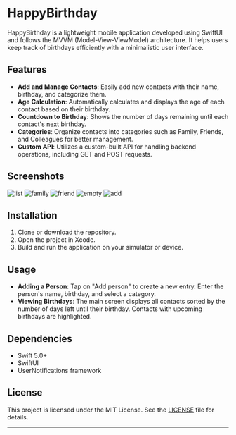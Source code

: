 # HappyBirthday

HappyBirthday is a lightweight mobile application developed using SwiftUI and follows the MVVM (Model-View-ViewModel) architecture. It helps users keep track of birthdays efficiently with a minimalistic user interface.

## Features

- **Add and Manage Contacts**: Easily add new contacts with their name, birthday, and categorize them.
- **Age Calculation**: Automatically calculates and displays the age of each contact based on their birthday.
- **Countdown to Birthday**: Shows the number of days remaining until each contact's next birthday.
- **Categories**: Organize contacts into categories such as Family, Friends, and Colleagues for better management.
- **Custom API**: Utilizes a custom-built API for handling backend operations, including GET and POST requests.

## Screenshots

![list](https://github.com/ozguncanbey/HappyBirthday/assets/138692325/837dd956-ba7f-4621-bf75-4dc48366d56e)
![family](https://github.com/ozguncanbey/HappyBirthday/assets/138692325/08862fca-1260-4a38-b667-612227f99c56)
![friend](https://github.com/ozguncanbey/HappyBirthday/assets/138692325/5e4857d5-cc1c-42cd-9402-b82373824d59)
![empty](https://github.com/ozguncanbey/HappyBirthday/assets/138692325/6917fbad-a63f-4fc5-b21c-7b1583d0477f)
![add](https://github.com/ozguncanbey/HappyBirthday/assets/138692325/66878b66-b496-4b83-9df6-1ee0373bbd2e)

## Installation

1. Clone or download the repository.
2. Open the project in Xcode.
3. Build and run the application on your simulator or device.

## Usage

- **Adding a Person**: Tap on "Add person" to create a new entry. Enter the person's name, birthday, and select a category.
- **Viewing Birthdays**: The main screen displays all contacts sorted by the number of days left until their birthday. Contacts with upcoming birthdays are highlighted.

## Dependencies

- Swift 5.0+
- SwiftUI
- UserNotifications framework

## License

This project is licensed under the MIT License. See the [LICENSE](LICENSE) file for details.

---
